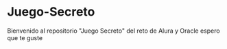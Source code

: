 # Juego-Secreto
 Bienvenido al repositorio "Juego Secreto" del reto de Alura y Oracle
 espero que te guste

